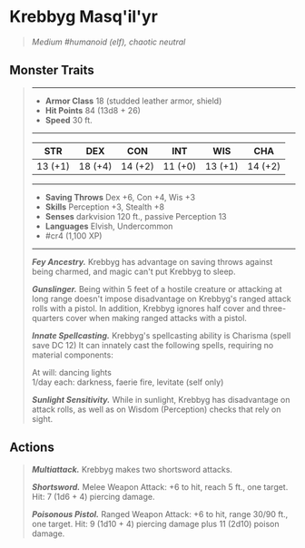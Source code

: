 # Krebbyg Masq'il'yr
>*Medium #humanoid (elf), chaotic neutral*
## Monster Traits
>___
>- **Armor Class** 18 (studded leather armor, shield)
>- **Hit Points** 84 (13d8 + 26)
>- **Speed** 30 ft.
>___
>|STR|DEX|CON|INT|WIS|CHA|
>|:---:|:---:|:---:|:---:|:---:|:---:|
>|13 (+1)|18 (+4)|14 (+2)|11 (+0)|13 (+1)|14 (+2)|
>___
>- **Saving Throws** Dex +6, Con +4, Wis +3
>- **Skills** Perception +3, Stealth +8
>- **Senses** darkvision 120 ft., passive Perception 13
>- **Languages** Elvish, Undercommon
>- #cr4 (1,100 XP)
>___
>***Fey Ancestry.*** Krebbyg has advantage on saving throws against being charmed, and magic can't put Krebbyg to sleep.  
>
>***Gunslinger.*** Being within 5 feet of a hostile creature or attacking at long range doesn't impose disadvantage on Krebbyg's ranged attack rolls with a pistol. In addition, Krebbyg ignores half cover and three-quarters cover when making ranged attacks with a pistol.  
>
>***Innate Spellcasting.*** Krebbyg's spellcasting ability is Charisma (spell save DC 12) It can innately cast the following spells, requiring no material components:  
>
>At will: dancing lights  
>1/day each: darkness, faerie fire, levitate (self only)  
>
>
>***Sunlight Sensitivity.*** While in sunlight, Krebbyg has disadvantage on attack rolls, as well as on Wisdom (Perception) checks that rely on sight.  
>
## Actions
>***Multiattack.*** Krebbyg makes two shortsword attacks.  
>
>***Shortsword.*** Melee Weapon Attack: +6 to hit, reach 5 ft., one target. Hit: 7 (1d6 + 4) piercing damage.  
>
>***Poisonous Pistol.*** Ranged Weapon Attack: +6 to hit, range 30/90 ft., one target. Hit: 9 (1d10 + 4) piercing damage plus 11 (2d10) poison damage.